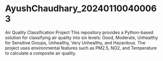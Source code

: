# AyushChaudhary_202401100400063
Air Quality Classification Project This repository provides a Python-based solution for classifying air quality into six levels: Good, Moderate, Unhealthy for Sensitive Groups, Unhealthy, Very Unhealthy, and Hazardous. The project uses environmental features such as PM2.5, NO2, and Temperature to calculate a composite air quality.

